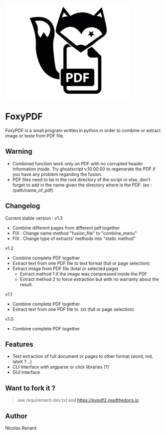 ![](foxy_pdf_v1.png)

# FoxyPDF
FoxyPDF is a small program written in python in order to combine or extract image or texte from PDF file.


## Warning
- Combined function work only on PDF with no corrupted header information inside.
Try ghostscript v.10.00.00 to regenerate the PDF if you have any problem regarding the fusion.
- PDF files need to be in the root directory of the script or else, don't forget to
add in the name given the directory where is the PDF. (ex : /path/name_of_pdf)

## Changelog

Current stable version : v1.3

- Combine different pages from different pdf together
- FIX : Change name method "fusion_file" to "combine_menu"
- FIX : Change type of extracts' methods into "static method"

v1.2

- Combine complete PDF together
- Extract text from one PDF file to text format (full or page selection)
- Extract image from PDF file (total or selected page)
  - Extract method 1 if the image was compressed inside the PDF
  - Extract method 2 to force extraction but with no warranty about the result.

v1.1

- Combine complete PDF together
- Extract text from one PDF file to .txt (full or page selection)

v1.0

- Combine complete PDF together

## Features

- Text extraction of full document or pages to other format (word, md, lateX ?...)
- CLI Interface with argparse or click libraries (?)
- GUI Interface

## Want to fork it ?

 > see requirement-dev.txt 
 > and https://pypdf2.readthedocs.io

## Author

Nicolas Renard
